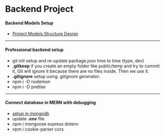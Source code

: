 # Backend Project

#### Backend Models Setup

- [Project Models Structure Design](https://app.eraser.io/workspace/9CN4nZ6OcGmp8GjPxyYf?origin=share)

---
#### Professional backend setup

- git init setup and re-update package.json time to time (type, dev)
- **.gitkeep** if you create an empty folder like public/temp and try to commit it, Git will ignore it because there are no files inside. Then we use it.
- **.gitignore** setup using *.gitignore generator*.
- npm i -D nodemon
- npm i -D prettier

---

#### Connect database in MERN with debugging

- [setup in mongodb](https://youtu.be/w4z8Py-UoNk?si=wVIp5qeE3nDd8SJn)
- update **.env** file
- npm i mongoose express dotenv
- npm i cookie-parser cors